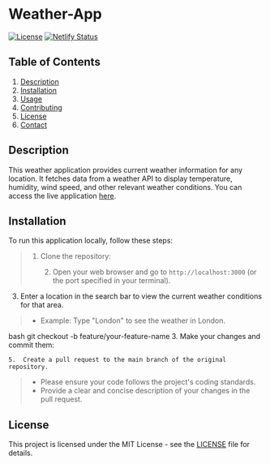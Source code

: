 # Weather-App

[![License](https://img.shields.io/badge/License-MIT-blue.svg)](https://opensource.org/licenses/MIT)
[![Netlify Status](https://api.netlify.com/api/v1/badges/685036929f940828d04cc2c1/deploy-status)](https://app.netlify.com/sites/stalwart-gumdrop-eefa64/deploys)

## Table of Contents

1.  [Description](#description)
2.  [Installation](#installation)
3.  [Usage](#usage)
4.  [Contributing](#contributing)
5.  [License](#license)
6.  [Contact](#contact)

## Description

This weather application provides current weather information for any location. It fetches data from a weather API to display temperature, humidity, wind speed, and other relevant weather conditions. You can access the live application [here](https://685036929f940828d04cc2c1--stalwart-gumdrop-eefa64.netlify.app/).

## Installation

To run this application locally, follow these steps:

> 1.  Clone the repository:
>
>     2.  Open your web browser and go to `http://localhost:3000` (or the port specified in your terminal).

3.  Enter a location in the search bar to view the current weather conditions for that area.

> *   Example: Type "London" to see the weather in London.

bash
    git checkout -b feature/your-feature-name
    3.  Make your changes and commit them:

    5.  Create a pull request to the main branch of the original repository.

> *   Please ensure your code follows the project's coding standards.
> *   Provide a clear and concise description of your changes in the pull request.

## License

This project is licensed under the MIT License - see the [LICENSE](LICENSE) file for details.
